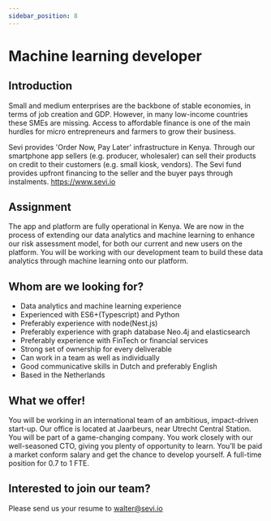 ```yaml
---
sidebar_position: 8
---
```


# Machine learning developer

## Introduction
Small and medium enterprises are the backbone of stable economies, in terms of job creation and GDP. However, in many low-income countries these SMEs are missing. Access to affordable finance is one of the main hurdles for micro entrepreneurs and farmers to grow their business. 

Sevi provides 'Order Now, Pay Later' infrastructure in Kenya. Through our smartphone app sellers (e.g. producer, wholesaler) can sell their products on credit to their customers (e.g. small kiosk, vendors). The Sevi fund provides upfront financing to the seller and the buyer pays through instalments. https://www.sevi.io

## Assignment
The app and platform are fully operational in Kenya. We are now in the process of extending our data analytics and machine learning to enhance our risk assessment model, for both our current and new users on the platform. You will be working with our development team to build these data analytics through machine learning onto our platform.

## Whom are we looking for?
- Data analytics and machine learning experience
- Experienced with ES6+(Typescript) and Python
- Preferably experience with node(Nest.js)
- Preferably experience with graph database Neo.4j and elasticsearch
- Preferably experience with FinTech or financial services
- Strong set of ownership for every deliverable
- Can work in a team as well as individually
- Good communicative skills in Dutch and preferably English 
- Based in the Netherlands

## What we offer!
You will be working in an international team of an ambitious, impact-driven start-up. Our office is located at Jaarbeurs, near Utrecht Central Station. You will be part of a game-changing company. You work closely with our well-seasoned CTO, giving you plenty of opportunity to learn. You’ll be paid a market conform salary and get the chance to develop yourself. A full-time position for 0.7 to 1 FTE.

## Interested to join our team?
Please send us your resume to walter@sevi.io
